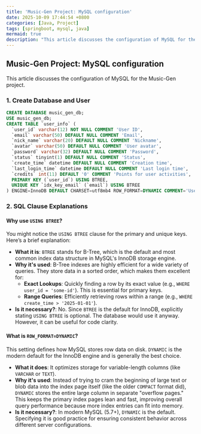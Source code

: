 ```yaml
---
title: 'Music-Gen Project: MySQL configuration'
date: 2025-10-09 17:44:54 +0800
categories: [Java, Project]
tags: [springboot, mysql, java]
mermaid: true
description: "This article discusses the configuration of MySQL for the Music-Gen project."
---
```


## Music-Gen Project: MySQL configuration

This article discusses the configuration of MySQL for the Music-Gen project.

### 1. Create Database and User

```sql
CREATE DATABASE music_gen_db;
USE music_gen_db;
CREATE TABLE `user_info` (
  `user_id` varchar(12) NOT NULL COMMENT 'User ID',
  `email` varchar(50) DEFAULT NULL COMMENT 'Email',
  `nick_name` varchar(20) DEFAULT NULL COMMENT 'Nickname',
  `avatar` varchar(50) DEFAULT NULL COMMENT 'User avatar',
  `password` varchar(32) DEFAULT NULL COMMENT 'Password',
  `status` tinyint(1) DEFAULT NULL COMMENT 'Status',
  `create_time` datetime DEFAULT NULL COMMENT 'Creation time',
  `last_login_time` datetime DEFAULT NULL COMMENT 'Last login time',
  `credits` int(11) DEFAULT '0' COMMENT 'Points for user activities',
  PRIMARY KEY (`user_id`) USING BTREE,
  UNIQUE KEY `idx_key_email` (`email`) USING BTREE
) ENGINE=InnoDB DEFAULT CHARSET=utf8mb4 ROW_FORMAT=DYNAMIC COMMENT='User Information';
```

### 2. SQL Clause Explanations

#### Why use `USING BTREE`?

You might notice the `USING BTREE` clause for the primary and unique keys. Here’s a brief explanation:

-   **What it is**: `BTREE` stands for B-Tree, which is the default and most common index data structure in MySQL's InnoDB storage engine.
-   **Why it's used**: B-Tree indexes are highly efficient for a wide variety of queries. They store data in a sorted order, which makes them excellent for:
    -   **Exact Lookups**: Quickly finding a row by its exact value (e.g., `WHERE user_id = 'some-id'`). This is essential for primary keys.
    -   **Range Queries**: Efficiently retrieving rows within a range (e.g., `WHERE create_time > '2025-01-01'`).
-   **Is it necessary?**: No. Since `BTREE` is the default for InnoDB, explicitly stating `USING BTREE` is optional. The database would use it anyway. However, it can be useful for code clarity.

#### What is `ROW_FORMAT=DYNAMIC`?

This setting defines how MySQL stores row data on disk. `DYNAMIC` is the modern default for the InnoDB engine and is generally the best choice.

-   **What it does**: It optimizes storage for variable-length columns (like `VARCHAR` or `TEXT`).
-   **Why it's used**: Instead of trying to cram the beginning of large text or blob data into the index page itself (like the older `COMPACT` format did), `DYNAMIC` stores the entire large column in separate "overflow pages." This keeps the primary index pages lean and fast, improving overall query performance because more index entries can fit into memory.
-   **Is it necessary?**: In modern MySQL (5.7+), `DYNAMIC` is the default. Specifying it is good practice for ensuring consistent behavior across different server configurations.
